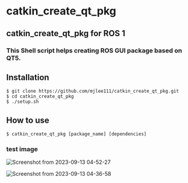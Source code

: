 # catkin_create_qt_pkg
## catkin_create_qt_pkg for ROS 1
### This Shell script helps creating ROS GUI package based on QT5.

## Installation
```shell
$ git clone https://github.com/mjlee111/catkin_create_qt_pkg.git
$ cd catkin_create_qt_pkg
$ ./setup.sh
```

## How to use
```shell 
$ catkin_create_qt_pkg [package_name] [dependencies]
```

### test image
![Screenshot from 2023-09-13 04-52-27](https://github.com/mjlee111/catkin_create_qt_pkg/assets/66550892/72d2c9b1-016f-470c-a1bb-4c0c0ba37f5c)


![Screenshot from 2023-09-13 04-36-58](https://github.com/mjlee111/catkin_create_qt_pkg/assets/66550892/a969e5aa-dc85-46d5-b934-61495c8e2847)